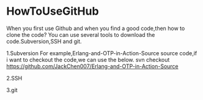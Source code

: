HowToUseGitHub
==============
When you first use Github and when you find a good code,then how to clone the code?
You can use several tools to download the code.Subversion,SSH and git.

1.Subversion
For example,Erlang-and-OTP-in-Action-Source source code,if i want to checkout the code,we can use the below.
svn checkout https://github.com/JackChen007/Erlang-and-OTP-in-Action-Source

2.SSH

3.git
